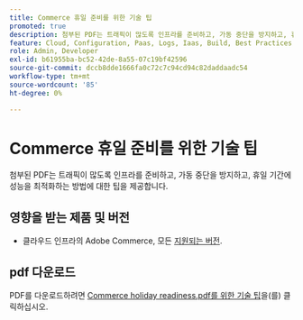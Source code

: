 ```yaml
---
title: Commerce 휴일 준비를 위한 기술 팁
promoted: true
description: 첨부된 PDF는 트래픽이 많도록 인프라를 준비하고, 가동 중단을 방지하고, 휴일 기간에 성능을 최적화하는 방법에 대한 팁을 제공합니다.
feature: Cloud, Configuration, Paas, Logs, Iaas, Build, Best Practices
role: Admin, Developer
exl-id: b61955ba-bc52-42de-8a55-07c19bf42596
source-git-commit: dccb8dde1666fa0c72c7c94cd94c82daddaadc54
workflow-type: tm+mt
source-wordcount: '85'
ht-degree: 0%

---
```


# Commerce 휴일 준비를 위한 기술 팁

첨부된 PDF는 트래픽이 많도록 인프라를 준비하고, 가동 중단을 방지하고, 휴일 기간에 성능을 최적화하는 방법에 대한 팁을 제공합니다.

## 영향을 받는 제품 및 버전

* 클라우드 인프라의 Adobe Commerce, 모든 [지원되는 버전](https://www.adobe.com/content/dam/cc/en/legal/terms/enterprise/pdfs/Adobe-Commerce-Software-Lifecycle-Policy.pdf).

## pdf 다운로드

PDF를 다운로드하려면 [Commerce holiday readiness.pdf를 위한 기술 팁](assets/tech-tips-for-commerce-holiday-readiness.pdf)을(를) 클릭하십시오.
